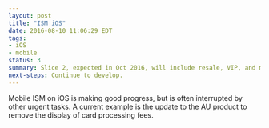 ```yaml
---
layout: post
title: "ISM iOS"
date: 2016-08-10 11:06:29 EDT
tags:
- iOS
- mobile
status: 3
summary: Slice 2, expected in Oct 2016, will include resale, VIP, and multiple ticket type support. With this release iOS will support 32% of events on ISM.
next-steps: Continue to develop.
---
```


Mobile ISM on iOS is making good progress, but is often interrupted by other urgent tasks. A current example is the update to the AU product to remove the display of card processing fees.
